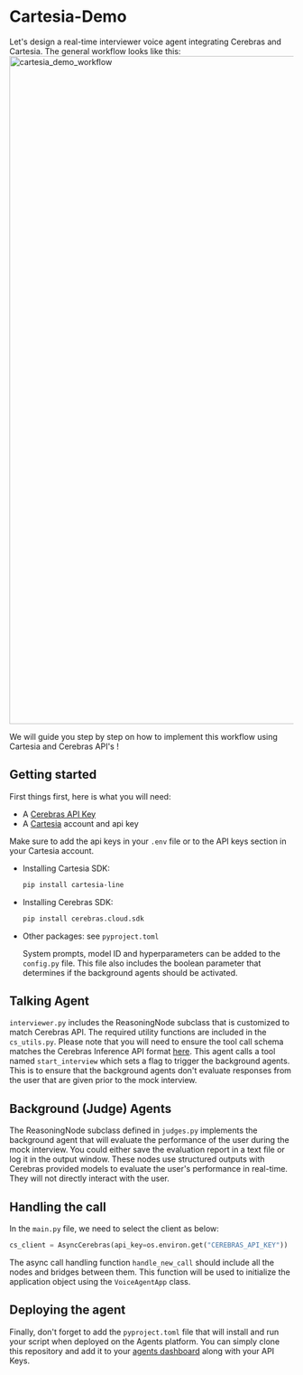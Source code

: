 # Cartesia-Demo
Let's design a real-time interviewer voice agent integrating Cerebras and Cartesia. The general workflow looks like this:
<img width="1920" height="1183" alt="cartesia_demo_workflow" src="https://github.com/user-attachments/assets/254ad6ba-76b0-4fdb-8ae5-95c19c821592" />


We will guide you step by step on how to implement this workflow using Cartesia and Cerebras API's !

## Getting started
First things first, here is what you will need:
- A [Cerebras API Key](https://cloud.cerebras.ai/platform/org_vf4x9pfwd8wwcktm6jvp2rne/playground)
- A [Cartesia](https://play.cartesia.ai/agents) account and api key

Make sure to add the api keys in your `.env` file or to the API keys section in your Cartesia account.
- Installing Cartesia SDK:
  ```bash
  pip install cartesia-line
  ```
- Installing Cerebras SDK:
    ```bash
    pip install cerebras.cloud.sdk
    ```
- Other packages: see `pyproject.toml`
  
  System prompts, model ID and hyperparameters can be added to the `config.py` file. This file also includes the boolean parameter that determines if the background agents should be activated.

## Talking Agent
`interviewer.py` includes the ReasoningNode subclass that is customized to match Cerebras API. The required utility functions are included in the `cs_utils.py`. Please note that you will need to ensure the tool call schema matches the Cerebras Inference API format [here](https://inference-docs.cerebras.ai/capabilities/tool-use).
This agent calls a tool named `start_interview` which sets a flag to trigger the background agents. This is to ensure that the background agents don't evaluate responses from the user that are given prior to the mock interview.

## Background (Judge) Agents
The ReasoningNode subclass defined in `judges.py` implements the background agent that will evaluate the performance of the user during the mock interview. You could either save the evaluation report in a text file or log it in the output window. These nodes use structured outputs with Cerebras provided models to evaluate the user's performance in real-time. They will not directly interact with the user.

## Handling the call
In the `main.py` file, we need to select the client as below:
```python
cs_client = AsyncCerebras(api_key=os.environ.get("CEREBRAS_API_KEY"))
```
The async call handling function `handle_new_call` should include all the nodes and bridges between them. This function will be used to initialize the application object using the `VoiceAgentApp` class.

## Deploying the agent
Finally, don't forget to add the `pyproject.toml` file that will install and run your script when deployed on the Agents platform. You can simply clone this repository and add it to your [agents dashboard](https://play.cartesia.ai/agents) along with your API Keys.
